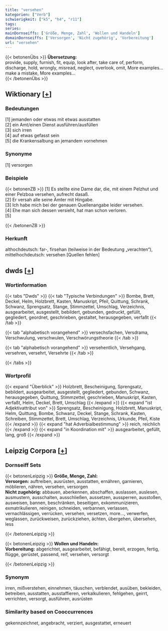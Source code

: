 ```yaml
---
title: "versehen"
kategorien: ["Verb"]
schwierigkeit: ["k5", "h4", "r11"]
tags:
series:
mainDornseiffs: ['Größe, Menge, Zahl', 'Wollen und Handeln']
domainDornseiffs: ['Versorgen', 'Nicht zugehörig', 'Vorbereitung']
url: "versehen"
---
```


{{< betonenÜbs >}}
**Übersetzung:**  
provide, supply, furnish, fit, equip, look after, take care of, perform, discharge, hold, wrongly, misread, neglect, overlook, omit, More examples...  
make a mistake, More examples...  
{{< /betonenÜbs >}}

## Wiktionary [[+](https://de.wiktionary.org/wiki/versehen)]

### Bedeutungen
[1] jemanden oder etwas mit etwas ausstatten  
[2] ein Amt/einen Dienst ausführen/ausfüllen  
[3] sich irren  
[4] auf etwas gefasst sein  
[5] die Krankensalbung an jemandem vornehmen  

### Synonyme
[1] versorgen  

### Beispiele
{{< betonenZB >}}
[1] Es stellte eine Dame dar, die, mit einem Pelzhut und einer Pelzboa versehen, aufrecht dasaß.  
[2] Er versah alle seine Ämter mit Hingabe.  
[3] Ich habe mich bei der genauen Quellenangabe leider versehen.  
[4] Ehe man sich dessen versieht, hat man schon verloren.  
[5]  

{{< /betonenZB >}}
### Herkunft
althochdeutsch: far-, firsehan (teilweise in der Bedeutung „verachten“), mittelhochdeutsch: versehen [Quellen fehlen]  



## dwds [[+](https://www.dwds.de/wb/versehen)]

### Wortinformation
{{< tabs "Dwds" >}}
{{< tab "Typische Verbindungen" >}}
Bombe, Brett, Deckel, Helm, Holzbrett, Kasten, Manuskript, Pfeil, Quittung, Schrank, Schwanz, Sprengsatz, Stange, Stimmzettel, Umschlag, Verzeichnis, ausgearbeitet, ausgestellt, bebildert, gebunden, gedruckt, gefüllt, gegliedert, geordnet, geschrieben, gestaltet, herausgegeben, verfaßt
{{< /tab >}}

{{< tab "alphabetisch vorangehend" >}}
versechsfachen, Versdrama, Verschwulung, verschwulen, Verschwörungstheorie
{{< /tab >}}

{{< tab "alphabetisch vorangehend" >}}
versehentlich, Versehgang, versehren, versehrt, Versehrte
{{< /tab >}}

{{< /tabs >}}

### Wortprofil
{{< expand "Überblick" >}} Holzbrett, Bescheinigung, Sprengsatz, bebildert, ausgearbeitet, ausgestellt, gegliedert, gebunden, Schwanz, herausgegeben, Quittung, Stimmzettel, geschrieben, Manuskript, Kasten, verfaßt, Helm, Deckel, Brett, Umschlag {{< /expand >}}
{{< expand "ist Adjektivattribut von" >}} Sprengsatz, Bescheinigung, Holzbrett, Manuskript, Helm, Quittung, Bombe, Schwanz, Deckel, Stange, Schrank, Kasten, Schreiben, Stimmzettel, Brett, Umschlag, Verzeichnis, Urkunde, Pfeil, Kiste {{< /expand >}}
{{< expand "hat Adverbialbestimmung" >}} reich, reichlich {{< /expand >}}
{{< expand "in Koordination mit" >}} ausgearbeitet, gefüllt, lang, groß {{< /expand >}}

## Leipzig Corpora [[+](https://corpora.uni-leipzig.de/en/res?word=versehen&corpusId=deu_newscrawl-public_2018)]

### Dornseiff Sets
{{< betonenLeipzig >}}
**Größe, Menge, Zahl:**  
**Versorgen:** auftreiben, ausrüsten, ausstatten, ernähren, garnieren, möblieren, nähren, versehen, versorgen  
**Nicht zugehörig:** abbauen, aberkennen, abschaffen, auslassen, auslesen, ausmustern, ausschalten, ausschließen, aussetzen, aussperren, ausstoßen, ausweisen, bannen, beschränken, beseitigen, exkommunizieren, exmatrikulieren, reinigen, schneiden, verbannen, verlassen, vernachlässigen, verrücken, versehen, versetzen, more..., verwerfen, weglassen, zurückweisen, zurückziehen, ächten, übergehen, übersehen, less  

{{< /betonenLeipzig >}}


{{< betonenLeipzig >}}
**Wollen und Handeln:**  
**Vorbereitung:** abgerichtet, ausgearbeitet, befähigt, bereit, erzogen, fertig, flügge, gerüstet, passend, reif, versehen, versorgt  

{{< /betonenLeipzig >}}

### Synonym
irren, mißverstehen, einnehmen, täuschen, verblendet, ausüben, bekleiden, betreiben, ausstatten, ausstaffieren, verkalkulieren, fehlgehen, geirrt, verrichten, versorgt, ausführen, ausrüsten


### Similarity based on Cooccurrences
gekennzeichnet, angebracht, verziert, ausgestattet, erneuert


